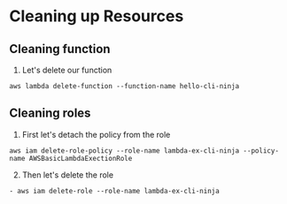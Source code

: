 # Cleaning up Resources

## Cleaning function
1. Let's delete our function
```
aws lambda delete-function --function-name hello-cli-ninja
```


## Cleaning roles
1. First let's detach the policy from the role
```
aws iam delete-role-policy --role-name lambda-ex-cli-ninja --policy-name AWSBasicLambdaExectionRole
```
2. Then let's delete the role
```
- aws iam delete-role --role-name lambda-ex-cli-ninja
```
